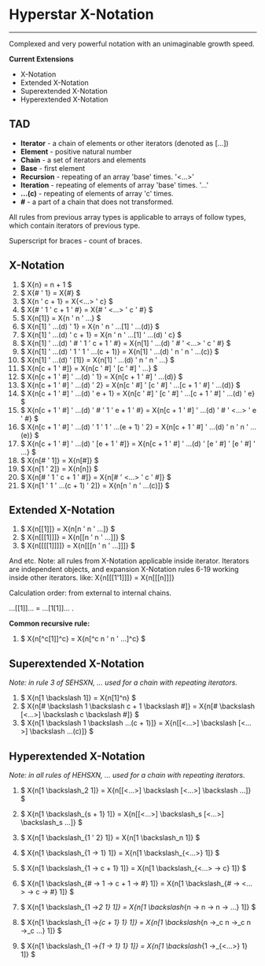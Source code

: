 # Hyperstar X-Notation
--------------------

Complexed and very powerful notation with an unimaginable growth speed.

**Current Extensions**

*   X-Notation
*   Extended X-Notation
*   Superextended X-Notation
*   Hyperextended X-Notation

## TAD

- **Iterator** - a chain of elements or other iterators (denoted as [...])
- **Element** - positive natural number
- **Chain** - a set of iterators and elements
- **Base** - first element
- **Recursion** - repeating of an array 'base' times. '<...>'
- **Iteration** - repeating of elements of array 'base' times. '...'
- **...(c)** - repeating of elements of array 'c' times.
- **#** - a part of a chain that does not transformed.

All rules from previous array types is applicable to arrays of follow types, which contain iterators of previous type.

Superscript for braces - count of braces.

## X-Notation

1. $ X\{n\} = n + 1 $
2. $ X\{\# ' 1\} = X\{\#\} $
3. $ X\{n ' c + 1\} = X\{<…> ' c\} $
4. $ X\{\# ' 1 ' c + 1 ' \#\} = X\{\# ' <…> ' c ' \#\} $
5. $ X\{n[1]\} = X\{n ' n ' …\} $
6. $ X\{n[1] ' …(d) ' 1\} = X\{n ' n ' …[1] ' …(d)\} $
7. $ X\{n[1] ' …(d) ' c + 1\} = X\{n ' n ' …[1] ' …(d) ' c\} $
8. $ X\{n[1] ' …(d) ' \# ' 1 ' c + 1 ' \#\} = X\{n[1] ' …(d) ' \# ' <…> ' c ' \#\} $
9. $ X\{n[1] ' …(d) ' 1 ' 1 ' …(c + 1)\} = X\{n[1] ' …(d) ' n ' n ' …(c)\} $
10. $ X\{n[1] ' …(d) ' [1]\} = X\{n[1] ' …(d) ' n ' n ' …\} $
11. $ X\{n[c + 1 ' \#]\} = X\{n[c ' \#] ' [c ' \#] ' …\} $
12. $ X\{n[c + 1 ' \#] ' …(d) ' 1\} = X\{n[c + 1 ' \#] ' …(d)\} $
12. $ X\{n[c + 1 ' \#] ' …(d) ' 2\} = X\{n[c ' \#] ' [c ' \#] ' …[c + 1 ' \#] ' …(d)\} $
13. $ X\{n[c + 1 ' \#] ' …(d) ' e + 1\} = X\{n[c ' \#] ' [c ' \#] ' …[c + 1 ' \#] ' …(d) ' e\} $
14. $ X\{n[c + 1 ' \#] ' …(d) ' \# ' 1 ' e + 1 ' \#\} = X\{n[c + 1 ' \#] ' …(d) ' \# ' <…> ' e ' \#\} $
15. $ X\{n[c + 1 ' \#] ' …(d) ' 1 ' 1 ' …(e + 1) ' 2\} = X\{n[c + 1 ' \#] ' …(d) ' n ' n ' …(e)\} $
16. $ X\{n[c + 1 ' \#] ' …(d) ' [e + 1 ' \#]\} = X\{n[c + 1 ' \#] ' …(d) ' [e ' \#] ' [e ' \#] ' …\} $
17. $ X\{n[\# ' 1]\} = X\{n[\#]\} $
17. $ X\{n[1 ' 2]\} = X\{n[n]\} $
18. $ X\{n[\# ' 1 ' c + 1 ' \#]\} = X\{n[\# ' <…> ' c ' \#]\} $
19. $ X\{n[1 ' 1 ' …(c + 1) ' 2]\} = X\{n[n ' n ' …(c)]\} $

## Extended X-Notation

1. $ X\{n[[1]]\} = X\{n[n ' n ' …]\} $
2. $ X\{n[[[1]]]\} = X\{n[[n ' n ' …]]\} $
3. $ X\{n[[[[1]]]]\} = X\{n[[[n ' n ' …]]]\} $

And etc. Note: all rules from X-Notation applicable inside iterator. Iterators are independent objects, and expansion X-Notation rules 6-19 working inside other iterators. like: X{n&#91;&#91;&#91;1'1&#93;&#93;&#93;} = X{n&#91;&#91;&#91;n&#93;&#93;&#93;}

Calculation order: from external to internal chains.

...&#91;&#91;1&#93;&#93;... = ...&#91;1&#91;1&#93;&#93;... .

**Common recursive rule:**

1. $ X\{n[^c[1]]^c\} = X\{n[^c n ' n ' …]^c\} $

## Superextended X-Notation

*Note: in rule 3 of SEHSXN, ... used for a chain with repeating iterators.*

1. $ X\{n[1 \backslash 1]\} = X\{n[1]^n\} $
2. $ X\{n[\# \backslash 1 \backslash c + 1 \backslash \#]\} = X\{n[\# \backslash [<…>] \backslash c \backslash \#]\} $
3. $ X\{n[1 \backslash 1 \backslash …(c + 1)]\} = X\{n[[<…>] \backslash [<…>] \backslash …(c)]\} $

## Hyperextended X-Notation

*Note: in all rules of HEHSXN, ... used for a chain with repeating iterators.*

1. $ X\{n[1 \backslash_2 1]\} = X\{n[[<…>] \backslash [<…>] \backslash …]\} $
2. $ X\{n[1 \backslash_{s + 1} 1]\} = X\{n[[<…>] \backslash_s [<…>] \backslash_s …]\} $
3. $ X\{n[1 \backslash_{1 ' 2} 1]\} = X\{n[1 \backslash_n 1]\} $
4. $ X\{n[1 \backslash_{1 → 1} 1]\} = X\{n[1 \backslash_{<…>} 1]\} $
5. $ X\{n[1 \backslash_{1 → c + 1} 1]\} = X\{n[1 \backslash_{<…> → c} 1]\} $
6. $ X\{n[1 \backslash_{\# → 1 → c + 1 → \#} 1]\} = X\{n[1 \backslash_{\# → <…> → c → \#} 1]\} $
7. $ X\{n[1 \backslash_{1 →_2 1} 1]\} = X\{n[1 \backslash_{n → n → n → …} 1]\} $
8. $ X\{n[1 \backslash_{1 →_{c + 1} 1} 1]\} = X\{n[1 \backslash_{n →_c n →_c n →_c …} 1]\} $

9. $ X\{n[1 \backslash_{1 →_{1 → 1} 1} 1]\} = X\{n[1 \backslash_{1 →_{<…>} 1} 1]\} $



